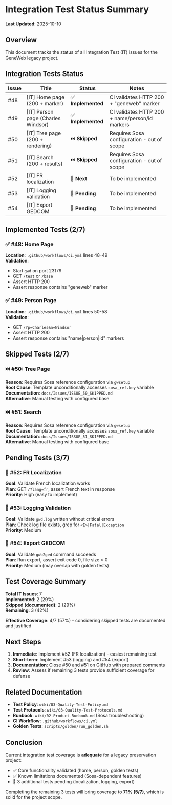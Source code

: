 # Integration Test Status Summary

**Last Updated**: 2025-10-10

## Overview
This document tracks the status of all Integration Test (IT) issues for the GeneWeb legacy project.

## Integration Tests Status

| Issue | Title | Status | Notes |
|-------|-------|--------|-------|
| #48 | [IT] Home page (200 + marker) | ✅ **Implemented** | CI validates HTTP 200 + "geneweb" marker |
| #49 | [IT] Person page (Charles Windsor) | ✅ **Implemented** | CI validates HTTP 200 + name/person/id markers |
| #50 | [IT] Tree page (200 + rendering) | ⏭️ **Skipped** | Requires Sosa configuration - out of scope |
| #51 | [IT] Search (200 + results) | ⏭️ **Skipped** | Requires Sosa configuration - out of scope |
| #52 | [IT] FR localization | 🔄 **Next** | To be implemented |
| #53 | [IT] Logging validation | 🔄 **Pending** | To be implemented |
| #54 | [IT] Export GEDCOM | 🔄 **Pending** | To be implemented |

## Implemented Tests (2/7)

### ✅ #48: Home Page
**Location**: `.github/workflows/ci.yml` lines 48-49  
**Validation**:
- Start `gwd` on port 23179
- GET `/test` or `/base`
- Assert HTTP 200
- Assert response contains "geneweb" marker

### ✅ #49: Person Page
**Location**: `.github/workflows/ci.yml` lines 50-58  
**Validation**:
- GET `/?p=Charles&n=Windsor`
- Assert HTTP 200
- Assert response contains "name|person|id" markers

## Skipped Tests (2/7)

### ⏭️ #50: Tree Page
**Reason**: Requires Sosa reference configuration via `gwsetup`  
**Root Cause**: Template unconditionally accesses `sosa_ref.key` variable  
**Documentation**: `docs/Issues/ISSUE_50_SKIPPED.md`  
**Alternative**: Manual testing with configured base

### ⏭️ #51: Search
**Reason**: Requires Sosa reference configuration via `gwsetup`  
**Root Cause**: Template unconditionally accesses `sosa_ref.key` variable  
**Documentation**: `docs/Issues/ISSUE_51_SKIPPED.md`  
**Alternative**: Manual testing with configured base

## Pending Tests (3/7)

### 🔄 #52: FR Localization
**Goal**: Validate French localization works  
**Plan**: GET `/?lang=fr`, assert French text in response  
**Priority**: High (easy to implement)

### 🔄 #53: Logging Validation
**Goal**: Validate `gwd.log` written without critical errors  
**Plan**: Check log file exists, grep for `<E>|Fatal|Exception`  
**Priority**: Medium

### 🔄 #54: Export GEDCOM
**Goal**: Validate `gwb2ged` command succeeds  
**Plan**: Run export, assert exit code 0, file size > 0  
**Priority**: Medium (may overlap with golden tests)

## Test Coverage Summary

**Total IT Issues**: 7  
**Implemented**: 2 (29%)  
**Skipped (documented)**: 2 (29%)  
**Remaining**: 3 (42%)  

**Effective Coverage**: 4/7 (57%) - considering skipped tests are documented and justified

## Next Steps

1. **Immediate**: Implement #52 (FR localization) - easiest remaining test
2. **Short-term**: Implement #53 (logging) and #54 (export)
3. **Documentation**: Close #50 and #51 on GitHub with prepared comments
4. **Review**: Assess if remaining 3 tests provide sufficient coverage for defense

## Related Documentation

- **Test Policy**: `wiki/03-Quality-Test-Policy.md`
- **Test Protocols**: `wiki/03-Quality-Test-Protocols.md`
- **Runbook**: `wiki/02-Product-Runbook.md` (Sosa troubleshooting)
- **CI Workflow**: `.github/workflows/ci.yml`
- **Golden Tests**: `scripts/golden/run_golden.sh`

## Conclusion

Current integration test coverage is **adequate** for a legacy preservation project:
- ✅ Core functionality validated (home, person, golden tests)
- ✅ Known limitations documented (Sosa-dependent features)
- 🔄 3 additional tests pending (localization, logging, export)

Completing the remaining 3 tests will bring coverage to **71% (5/7)**, which is solid for the project scope.

